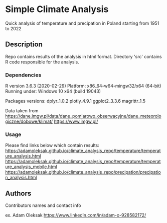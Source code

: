 # Simple Climate Analysis

Quick analysis of temperature and precipation in Poland starting from 1951 to 2022

## Description

Repo contains results of the analysis in html format. Directory 'src' contains R code responsible for the analysis.


### Dependencies

R version 3.6.3 (2020-02-29)
Platform: x86_64-w64-mingw32/x64 (64-bit)
Running under: Windows 10 x64 (build 19043)

Packages versions: dplyr_1.0.2   plotly_4.9.1  ggplot2_3.3.6 magrittr_1.5 

Data taken from  https://dane.imgw.pl/data/dane_pomiarowo_obserwacyjne/dane_meteorologiczne/dobowe/klimat/
https://www.imgw.pl/

### Usage

Please find links below which contain results:
https://adamoleksak.github.io/climate_analysis_repo/temperature/temperature_analysis.html
https://adamoleksak.github.io/climate_analysis_repo/temperature/temperature_analysis_mobile.html
https://adamoleksak.github.io/climate_analysis_repo/precipation/precipation_analysis.html


## Authors

Contributors names and contact info

ex. Adam Oleksak 
https://www.linkedin.com/in/adam-o-928582172/

